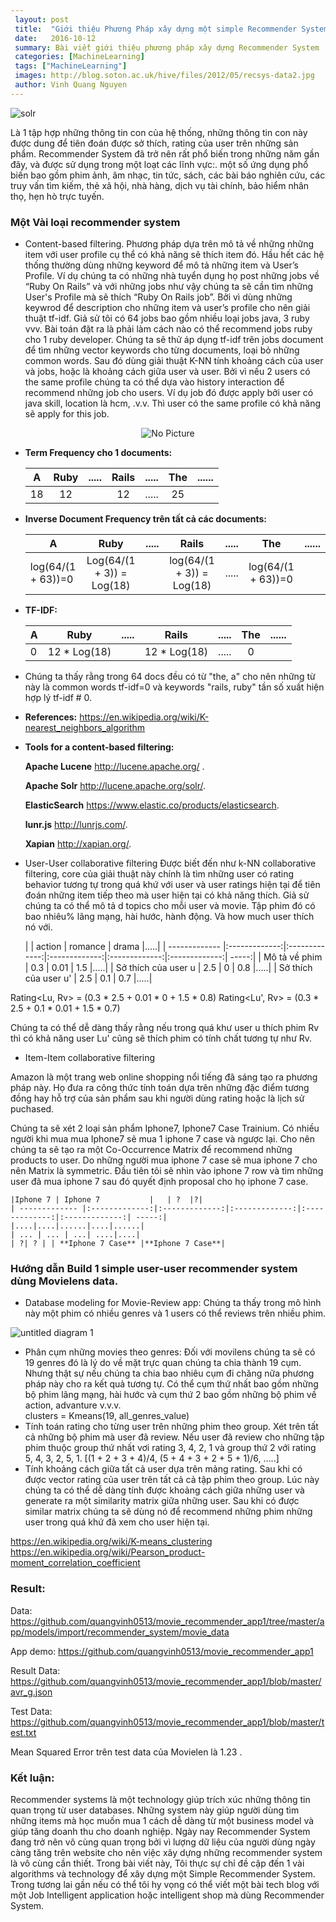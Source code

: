 ```yaml
---
 layout: post
 title:  "Giới thiệu Phương Pháp xây dựng một simple Recommender System dùng Machine Learning."
 date:   2016-10-12
 summary: Bài viết giới thiệu phương pháp xây dựng Recommender System
 categories: [MachineLearning]
 tags: ["MachineLearning"]
 images: http://blog.soton.ac.uk/hive/files/2012/05/recsys-data2.jpg
 author: Vinh Quang Nguyen 
---
```

![solr](http://blog.soton.ac.uk/hive/files/2012/05/recsys-data2.jpg)

Là 1 tập hợp những thông tin con của hệ thống, những thông tin con này được dung để tiên đoán được sở thích, rating của user trên những sản phẩm. Recommender System đã trở nên rất phổ biến trong những năm gần đây, và được sử dụng trong một loạt các lĩnh vực:. một số ứng dụng phổ biến bao gồm phim ảnh, âm nhạc, tin tức, sách, các bài báo nghiên cứu, các truy vấn tìm kiếm, thẻ xã hội, nhà hàng, dịch vụ tài chính, bảo hiểm nhân thọ, hẹn hò trực tuyến.

### Một Vài loại recommender system
- Content-based filtering.
Phương pháp dựa trên mô tả về những những item với user profile cụ thể có khả năng sẽ thích item đó. Hầu hết các hệ thống thường dùng những keyword để mô tả những item và User’s Profile. Ví dụ chúng ta có những nhà tuyển dụng họ post những jobs về “Ruby On Rails” và với những jobs như vậy chúng ta sẽ cần tìm những User's Profile mà sẽ thích “Ruby On Rails job”.  Bởi vì dùng những keywrod để description cho những item và user’s profile cho nên giải thuật tf-idf. Giả sử tôi có 64 jobs bao gồm nhiều loại jobs java, 3 ruby vvv. Bài toán đặt ra là phải làm cách nào có thể recommend jobs ruby cho 1 ruby developer. Chúng ta sẽ thử áp dụng tf-idf trên jobs document để tìm những vector keywords cho từng documents, loại bỏ những common words. Sau đó dùng giải thuật K-NN tính khoảng cách của user và jobs, hoặc là khoảng cách giữa user và user. Bởi vì nếu 2 users có the same profile chúng ta có thể dựa vào history interaction để recommend những job cho users. Ví dụ job đó được apply bởi user có java skill, location là hcm, .v.v. Thì user có the same profile có khả năng sẽ apply for this job.
<p align="center">
  <img src="https://cloud.githubusercontent.com/assets/6763141/19277707/d999a4c0-9004-11e6-9456-18e2207003a0.png?raw=true" alt="No Picture"/>
</p>

 - **Term Frequency cho 1 documents:**

    | A        | Ruby           | .....  | Rails  |.....|The|......|
    | ------------- |:-------------:|:-------------:|:-------------:|:-------------:|:-------------:| -----:|
    | 18      | 12 |  | 12 |.....|25|   |
 - **Inverse Document Frequency trên tất cả các documents:**

    | A        | Ruby           | .....  | Rails  |.....|The|......|
    | ------------- |:-------------:|:-------------:|:-------------:|:-------------:|:-------------:| -----:|
    | log(64/(1 + 63))=0      | Log(64/(1 + 3)) = Log(18)|    | log(64/(1 + 3)) = Log(18) |.....|log(64/(1 + 63))=0|   |

 - **TF-IDF:**

    | A        | Ruby           | .....  | Rails  |.....|The|......|
    | ------------- |:-------------:|:-------------:|:-------------:|:-------------:|:-------------:| -----:|
    | 0      | 12 * Log(18) |  | 12 * Log(18) |.....|0|   |

 - Chúng ta thấy rằng trong 64 docs đều có từ "the, a" cho nên những từ này là common words tf-idf=0 và keywords "rails, ruby" tần số xuất hiện hợp lý tf-idf # 0.

 - **References:**
   https://en.wikipedia.org/wiki/K-nearest_neighbors_algorithm

 - **Tools for a content-based filtering:**

    **Apache Lucene** http://lucene.apache.org/ .

    **Apache Solr** http://lucene.apache.org/solr/.

    **ElasticSearch** https://www.elastic.co/products/elasticsearch.

    **lunr.js** http://lunrjs.com/.

    **Xapian** http://xapian.org/.

- User-User collaborative filtering
Được biết đến như k-NN collaborative filtering, core của giải thuật này chính là tìm những user có rating behavior tương tự trong quá khứ với user và user ratings hiện tại để tiên đoán những item tiếp theo mà user hiện tại có khả năng thích. Giả sử chúng ta có thể mô tả d topics cho mỗi user và movie. Tập phim đó có bao nhiêu% lãng mạng, hài hước, hành động. Và how much user thích nó với.

    |         | action           | romance | drama  |.....|
    | ------------- |:-------------:|:-------------:|:-------------:|:-------------:|:-------------:| -----:|
    | Mô tả về phim     | 0.3 | 0.01  | 1.5 |.....|
    | Sở thích của user u     | 2.5 | 0  | 0.8 |.....|
    | Sở thích của user u'     | 2.5 | 0.1  | 0.7 |.....|

Rating<Lu, Rv> = (0.3 * 2.5 + 0.01 * 0 + 1.5 * 0.8) 
Rating<Lu', Rv> = (0.3 * 2.5 + 0.1 * 0.01 + 1.5 * 0.7)

Chúng ta có thể dễ dàng thấy rằng nếu trong quá khư user u thích  phim Rv thì có khả năng user Lu' cũng sẽ thích phim có tính chất tương tự như Rv.

- Item-Item collaborative filtering
<p>
Amazon là một trang web online shopping nổi tiếng đã sáng tạo ra phương pháp này. Họ đưa ra công thức tính toán dựa trên những đặc điểm tương đồng hay hỗ trợ của sản phẩm sau khi người dùng rating hoặc là lịch sử puchased.
</p>
<p>
Chúng ta sẽ xét 2 loại sản phẩm Iphone7, Iphone7 Case Trainium. Có nhiều người khi mua mua Iphone7 sẽ mua 1 iphone 7 case và ngược lại. Cho nên chúng ta sẽ tạo ra một Co-Occurrence Matrix để recommend những products to user.  Do những người mua iphone 7 case sẽ mua iphone 7 cho nên Matrix là symmetric. Đầu tiên tôi sẽ nhìn vào iphone 7 row và tìm những user đã mua iphone 7 sau đó quyết định proposal cho họ iphone 7 case.
</p>

    |Iphone 7 | Iphone 7           |   | ?  |?|
    | ------------- |:-------------:|:-------------:|:-------------:|:-------------:|:-------------:| -----:|
    |....|....|......|....|......|
    | ... | ... | ...| ....|....|
    | ?| ? | | **Iphone 7 Case** |**Iphone 7 Case**|

### Hướng dẫn Build 1 simple user-user recommender system dùng Movielens data.
- Database modeling for Movie-Review app: Chúng ta thấy trong mô hình này một phim có nhiều genres và 1 users có thể reviews trên nhiều phim.

![untitled diagram 1](https://cloud.githubusercontent.com/assets/6763141/19292931/fd911b2a-9049-11e6-8232-a6d65eb117ae.png)

- Phân cụm những movies theo genres:
Đối với movilens chúng ta sẽ có 19 genres đó là lý do về mặt trực quan chúng ta chia thành 19 cụm. Nhưng thật sự nếu chúng ta chia bao nhiêu cụm đi chăng nữa phương pháp này cho ra kết quả tương tự. Có thể cụm thứ nhất bao gồm những bộ phim lãng mạng, hài hước và cụm thứ 2 bao gồm những bộ phim về action, advanture v.v.v.  
clusters = Kmeans(19, all_genres_value)
- Tính toán rating cho từng user trên những phim theo group.
Xét trên tất cả những bộ phim mà user đã review. Nếu user đã review cho những tập phim thuộc group thứ nhất vơi rating 3, 4, 2, 1 và group thứ 2 với rating 5, 4, 3,  2, 5,  1.
[(1 + 2 + 3 + 4)/4, (5 + 4 + 3 + 2 + 5 + 1)/6, …..]
- Tính khoảng cách giữa tất cả user dựa trên mảng rating.
Sau khi có được vector rating của user trên tất cả cả tập phim theo group. Lúc này chúng ta có thể dễ dàng tính được khoảng cách giữa những user và generate ra một similarity matrix giữa những user. Sau khi có được similar matrix chúng ta sẽ dùng nó để recommend những phim những user trong quá khứ đã xem cho user hiện tại.

https://en.wikipedia.org/wiki/K-means_clustering
https://en.wikipedia.org/wiki/Pearson_product-moment_correlation_coefficient

### Result:

Data: https://github.com/quangvinh0513/movie_recommender_app1/tree/master/app/models/import/recommender_system/movie_data

App demo: https://github.com/quangvinh0513/movie_recommender_app1

Result Data: https://github.com/quangvinh0513/movie_recommender_app1/blob/master/avr_g.json

Test Data: https://github.com/quangvinh0513/movie_recommender_app1/blob/master/test.txt

Mean Squared Error trên test data của Movielen là 1.23 .

### Kết luận:
Recommender systems là một technology giúp trích xúc những thông tin quan trọng từ user databases. Những system này giúp người dùng tìm những items mà học muốn mua 1 cách dễ dàng từ một business model và giúp tăng doanh thu cho doanh nghiệp. Ngày nay Recommender System đang trở nên vô cùng quan trọng bởi vì lượng dữ liệu của người dùng ngày càng tăng trên website cho nên việc xây dựng những recommender system là vô cùng cần thiết.
Trong bài viết này, Tôi thực sự chỉ đề cập đến 1 vài algorithms và technology để xây dựng một Simple Recommender System. Trong tương lai gần nếu có thể tôi hy vọng có thể viết một bài tech blog với một Job Intelligent application hoặc intelligent shop mà dùng Recommender System.


